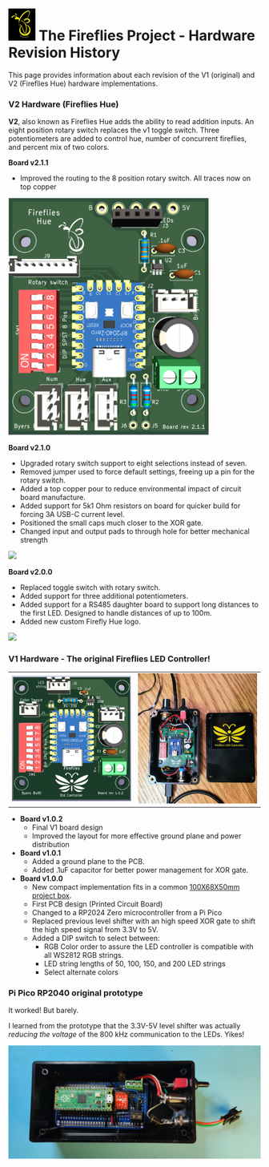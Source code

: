 # <img src="./assets/Fireflies_logo_2_0.png" height = 64px > The Fireflies Project - Hardware Revision History
This page provides information about each revision of the V1 (original) and V2 (Fireflies Hue) hardware implementations.

### V2 Hardware (Fireflies Hue)

**V2**, also known as Fireflies Hue adds the ability to read addition inputs.  An eight position rotary switch replaces the v1 toggle switch. Three potentiometers are added to control hue, number of concurrent fireflies, and percent mix of two colors.

**Board v2.1.1**
* Improved the routing to the 8 position rotary switch.  All traces now on top copper

<p align="left">
<img src="./assets/Fireflies_hue_v2_1_1_3d.png" width=400px)
</p>
	
**Board v2.1.0**
* Upgraded rotary switch support to eight selections instead of seven.
* Removed jumper used to force default settings, freeing up a pin for the rotary switch.
* Added a top copper pour to reduce environmental impact of circuit board manufacture.
* Added support for 5k1 Ohm resistors on board for quicker build for forcing 3A USB-C current level.
* Positioned the small caps much closer to the XOR gate.
* Changed input and output pads to through hole for better mechanical strength

<p align="left">
<img src="./assets/Fireflies_hue_v2_1_0_3d.png" width=400px)
</p>	
	
**Board v2.0.0**
- Replaced toggle switch with rotary switch.
- Added support for three additional potentiometers.
- Added support for a RS485 daughter board to support long distances to the first LED.  Designed to handle distances of up to 100m.
- Added new custom Firefly Hue logo.

<p align="left">
<img src="./assets/Fireflies_Hue_v2_0_0_with_parts.png" width = 400)
</p>

### V1 Hardware - The original Fireflies LED Controller!
<table>
  <tr>
    <td>
    	<img src="./assets/Fireflies_std_v1_0_2.png"  alt="1" width = 400px >
	</td>
    <td>
    	<img src="./assets/Fireflies_v1_box_w_lid.jpg" alt="2" width = 400px >
    </td>
  </tr> 
</table>

* **Board v1.0.2**
  * Final V1 board design
  * Improved the layout for more effective ground plane and power distribution
* **Board v1.0.1**
  * Added a ground plane to the PCB.
  * Added .1uF capacitor for better power management for XOR gate.
* **Board v1.0.0**
  * New compact implementation fits in a common [100X68X50mm project box](https://www.amazon.com/gp/product/B07RTYYHK7).
  * First PCB design (Printed Circuit Board)
  * Changed to a RP2024 Zero microcontroller from a Pi Pico
  * Replaced previous level shifter with an high speed XOR gate to shift the high speed signal from 3.3V to 5V.
  * Added a DIP switch to select between:
    * RGB Color order to assure the LED controller is compatible with all WS2812 RGB strings.
    * LED string lengths of 50, 100, 150, and 200 LED strings
    * Select alternate colors

### Pi Pico RP2040 original prototype

It worked! But barely.

I learned from the prototype that the 3.3V-5V level shifter was actually *reducing the voltage* of the 800 kHz communication to the LEDs.  Yikes!

![](./assets/Fireflies_pi_pico_prototype.jpg)



